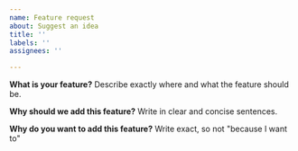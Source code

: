 ```yaml
---
name: Feature request
about: Suggest an idea
title: ''
labels: ''
assignees: ''

---
```


**What is your feature?**
Describe exactly where and what the feature should be.

**Why should we add this feature?**
Write in clear and concise sentences.

**Why do you want to add this feature?**
Write exact, so not "because I want to"
